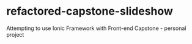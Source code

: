 # refactored-capstone-slideshow
Attempting to use Ionic Framework with Front-end Capstone - personal project
